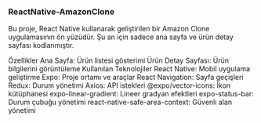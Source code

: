 <h3>ReactNative-AmazonClone</h3>

Bu proje, React Native kullanarak geliştirilen bir Amazon Clone uygulamasının ön yüzüdür. Şu an için sadece ana sayfa ve ürün detay sayfası kodlanmıştır.

Özellikler
Ana Sayfa: Ürün listesi gösterimi
Ürün Detay Sayfası: Ürün bilgilerini görüntüleme
Kullanılan Teknolojiler
React Native: Mobil uygulama geliştirme
Expo: Proje ortamı ve araçlar
React Navigation: Sayfa geçişleri
Redux: Durum yönetimi
Axios: API istekleri
@expo/vector-icons: İkon kütüphanesi
expo-linear-gradient: Lineer gradyan efektleri
expo-status-bar: Durum çubuğu yönetimi
react-native-safe-area-context: Güvenli alan yönetimi

